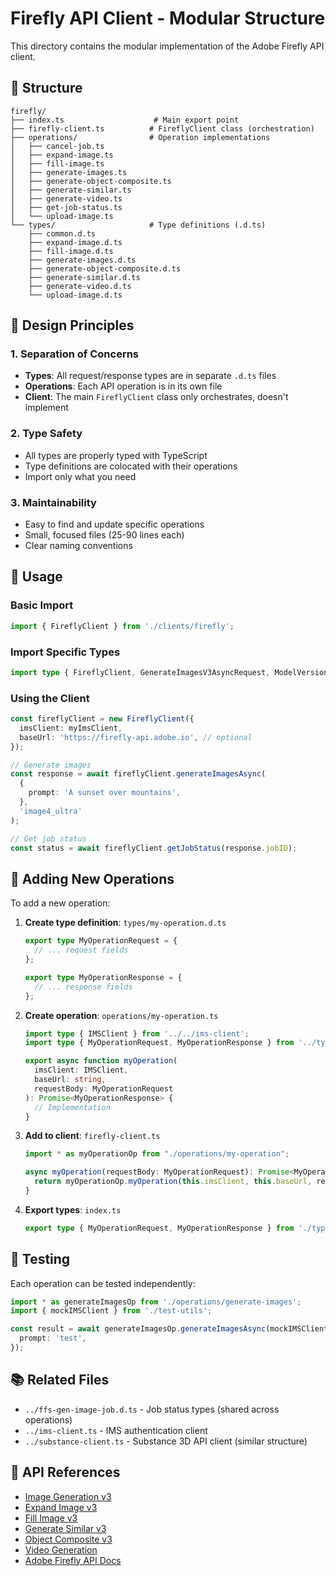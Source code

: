 # Firefly API Client - Modular Structure

This directory contains the modular implementation of the Adobe Firefly API client.

## 📁 Structure

```
firefly/
├── index.ts                    # Main export point
├── firefly-client.ts          # FireflyClient class (orchestration)
├── operations/                # Operation implementations
│   ├── cancel-job.ts
│   ├── expand-image.ts
│   ├── fill-image.ts
│   ├── generate-images.ts
│   ├── generate-object-composite.ts
│   ├── generate-similar.ts
│   ├── generate-video.ts
│   ├── get-job-status.ts
│   └── upload-image.ts
└── types/                     # Type definitions (.d.ts)
    ├── common.d.ts
    ├── expand-image.d.ts
    ├── fill-image.d.ts
    ├── generate-images.d.ts
    ├── generate-object-composite.d.ts
    ├── generate-similar.d.ts
    ├── generate-video.d.ts
    └── upload-image.d.ts
```

## 🎯 Design Principles

### 1. **Separation of Concerns**

- **Types**: All request/response types are in separate `.d.ts` files
- **Operations**: Each API operation is in its own file
- **Client**: The main `FireflyClient` class only orchestrates, doesn't implement

### 2. **Type Safety**

- All types are properly typed with TypeScript
- Type definitions are colocated with their operations
- Import only what you need

### 3. **Maintainability**

- Easy to find and update specific operations
- Small, focused files (25-90 lines each)
- Clear naming conventions

## 📝 Usage

### Basic Import

```typescript
import { FireflyClient } from './clients/firefly';
```

### Import Specific Types

```typescript
import type { FireflyClient, GenerateImagesV3AsyncRequest, ModelVersion } from './clients/firefly';
```

### Using the Client

```typescript
const fireflyClient = new FireflyClient({
  imsClient: myImsClient,
  baseUrl: 'https://firefly-api.adobe.io', // optional
});

// Generate images
const response = await fireflyClient.generateImagesAsync(
  {
    prompt: 'A sunset over mountains',
  },
  'image4_ultra'
);

// Get job status
const status = await fireflyClient.getJobStatus(response.jobID);
```

## 🔧 Adding New Operations

To add a new operation:

1. **Create type definition**: `types/my-operation.d.ts`

   ```typescript
   export type MyOperationRequest = {
     // ... request fields
   };

   export type MyOperationResponse = {
     // ... response fields
   };
   ```

2. **Create operation**: `operations/my-operation.ts`

   ```typescript
   import type { IMSClient } from '../../ims-client';
   import type { MyOperationRequest, MyOperationResponse } from '../types/my-operation';

   export async function myOperation(
     imsClient: IMSClient,
     baseUrl: string,
     requestBody: MyOperationRequest
   ): Promise<MyOperationResponse> {
     // Implementation
   }
   ```

3. **Add to client**: `firefly-client.ts`

   ```typescript
   import * as myOperationOp from "./operations/my-operation";

   async myOperation(requestBody: MyOperationRequest): Promise<MyOperationResponse> {
     return myOperationOp.myOperation(this.imsClient, this.baseUrl, requestBody);
   }
   ```

4. **Export types**: `index.ts`
   ```typescript
   export type { MyOperationRequest, MyOperationResponse } from './types/my-operation';
   ```

## 🧪 Testing

Each operation can be tested independently:

```typescript
import * as generateImagesOp from './operations/generate-images';
import { mockIMSClient } from './test-utils';

const result = await generateImagesOp.generateImagesAsync(mockIMSClient, 'https://test.adobe.io', {
  prompt: 'test',
});
```

## 📚 Related Files

- `../ffs-gen-image-job.d.ts` - Job status types (shared across operations)
- `../ims-client.ts` - IMS authentication client
- `../substance-client.ts` - Substance 3D API client (similar structure)

## 🔗 API References

- [Image Generation v3](../../.cursor/schema/image_generation_async_v3.json)
- [Expand Image v3](../../.cursor/schema/generative_expand_async_v3.json)
- [Fill Image v3](../../.cursor/schema/generative_fill_async_v3.json)
- [Generate Similar v3](../../.cursor/schema/generate_similar_async_v3.json)
- [Object Composite v3](../../.cursor/schema/generate_object_composite_async_v3.json)
- [Video Generation](../../.cursor/schema/generate_video_api.json)
- [Adobe Firefly API Docs](../../.cursor/rules/adobe-firefly-api.md)
